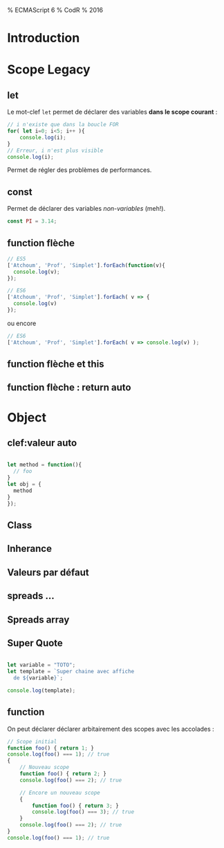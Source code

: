 % ECMAScript 6
% CodR
% 2016

# Introduction

# Scope Legacy

## let

Le mot-clef `let` permet de déclarer des variables **dans le scope courant** :

```javascript
// i n'existe que dans la boucle FOR
for( let i=0; i<5; i++ ){
    console.log(i);
}
// Erreur, i n'est plus visible
console.log(i);
```

Permet de régler des problèmes de performances.

## const

Permet de déclarer des variables *non-variables* (meh!).

```javascript
const PI = 3.14;
```

## function flèche

```javascript
// ES5
['Atchoum', 'Prof', 'Simplet'].forEach(function(v){
  console.log(v);
});
```

```javascript
// ES6
['Atchoum', 'Prof', 'Simplet'].forEach( v => {
  console.log(v)
});
```

ou encore
```javascript
// ES6
['Atchoum', 'Prof', 'Simplet'].forEach( v => console.log(v) );
```

## function flèche et this

## function flèche : return auto

# Object

## clef:valeur auto

```javascript

let method = function(){
  // foo
}
let obj = {
  method
}
});
```

## Class

## Inherance

## Valeurs par défaut

## spreads ...

## Spreads array

## Super Quote

```javascript

let variable = "TOTO";
let template = `Super chaine avec affiche
  de ${variable}`;

console.log(template);
```

## function

On peut déclarer déclarer arbitairement des scopes avec les accolades :

```javascript
// Scope initial
function foo() { return 1; }
console.log(foo() === 1); // true
{
    // Nouveau scope
    function foo() { return 2; }
    console.log(foo() === 2); // true

    // Encore un nouveau scope
    {
        function foo() { return 3; }
        console.log(foo() === 3); // true
    }
    console.log(foo() === 2); // true
}
console.log(foo() === 1); // true
```
